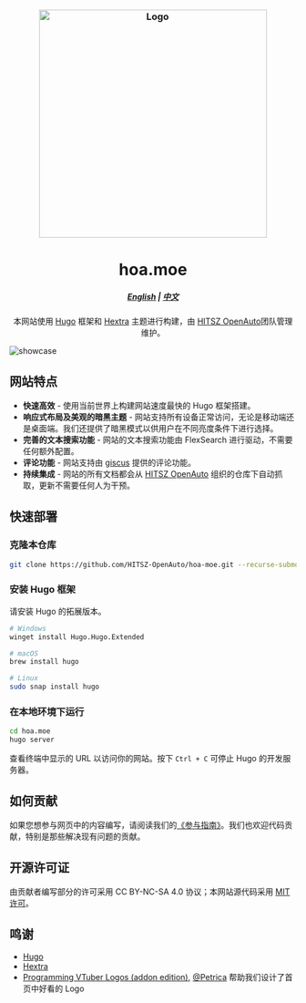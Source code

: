 <h3 align="center">
	<img src="./static/images/HITSZOpenAutoShadow.webp" width="400" alt="Logo"/><br/>
</h3>
<h1 align="center">hoa.moe</h1>
<h5 align="center"><a href="README.md">English</a> | <a href="README-zh.md">中文</a></h5>

<p align="center">本网站使用 <a href="https://gohugo.io/">Hugo</a> 框架和 <a href="https://imfing.github.io/hextra/">Hextra</a> 主题进行构建，由 <a href="https://github.com/HITSZ-OpenAuto">HITSZ OpenAuto</a>团队管理维护。</p>

![showcase](static/images/showcase.webp)

## 网站特点

- **快速高效** - 使用当前世界上构建网站速度最快的 Hugo 框架搭建。
- **响应式布局及美观的暗黑主题** - 网站支持所有设备正常访问，无论是移动端还是桌面端。我们还提供了暗黑模式以供用户在不同亮度条件下进行选择。
- **完善的文本搜索功能** - 网站的文本搜索功能由 FlexSearch 进行驱动，不需要任何额外配置。
- **评论功能** - 网站支持由 [giscus](https://giscus.app/) 提供的评论功能。
- **持续集成** - 网站的所有文档都会从 [HITSZ OpenAuto](https://github.com/HITSZ-OpenAuto) 组织的仓库下自动抓取，更新不需要任何人为干预。

## 快速部署

### 克隆本仓库

```bash
git clone https://github.com/HITSZ-OpenAuto/hoa-moe.git --recurse-submodules --depth=1
```

### 安装 Hugo 框架

请安装 Hugo 的拓展版本。

```bash
# Windows
winget install Hugo.Hugo.Extended

# macOS
brew install hugo

# Linux
sudo snap install hugo
```

### 在本地环境下运行

```bash
cd hoa.moe
hugo server
```

查看终端中显示的 URL 以访问你的网站。按下 `Ctrl + C` 可停止 Hugo 的开发服务器。

## 如何贡献

如果您想参与网页中的内容编写，请阅读我们的[《参与指南》](https://hoa.moe/blog/contribution-guide/)。我们也欢迎代码贡献，特别是那些解决现有问题的贡献。

## 开源许可证

由贡献者编写部分的许可采用 CC BY-NC-SA 4.0 协议；本网站源代码采用 [MIT 许可](LICENSE)。

## 鸣谢

- [Hugo](https://gohugo.io/)
- [Hextra](https://imfing.github.io/hextra/)
- [Programming VTuber Logos (addon edition)](https://github.com/PetricaT/ProgrammingVTuberLogos-Addon), [@Petrica](https://github.com/PetricaT) 帮助我们设计了首页中好看的 Logo
